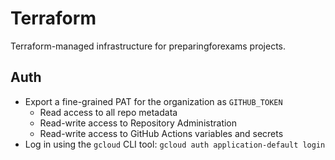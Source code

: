 # Terraform

Terraform-managed infrastructure for preparingforexams projects.

## Auth

- Export a fine-grained PAT for the organization as `GITHUB_TOKEN`
  - Read access to all repo metadata
  - Read-write access to Repository Administration
  - Read-write access to GitHub Actions variables and secrets
- Log in using the `gcloud` CLI tool: `gcloud auth application-default login`

